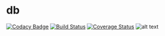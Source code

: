 # db
[![Codacy Badge](https://api.codacy.com/project/badge/Grade/4159046c5eeb43edbf6619303bf6e29b)](https://www.codacy.com/app/Caernarvon/db?utm_source=github.com&utm_medium=referral&utm_content=Caernarvon/db&utm_campaign=badger)
[![Build Status](https://travis-ci.org/Caernarvon/db.svg?branch=test)](https://travis-ci.org/Caernarvon/db)
[![Coverage Status](https://coveralls.io/repos/github/Max-Tkachenko/JDBC-liquibase-migrations/badge.svg)](https://coveralls.io/github/Max-Tkachenko/JDBC-liquibase-migrations)
![alt text](https://github.com/Caernarvon/db/db.png)

